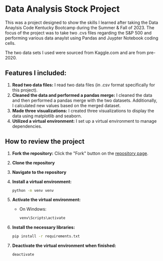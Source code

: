 # Data Analysis Stock Project 
This was a project designed to show the skills I learned after taking the Data Anaylsis Code Kentucky Bootcamp during the Summer & Fall of 2023. The focus of the project was to take two .cvs files regarding the S&P 500 and performing various data anaylst using Pandas and Juypter Notebook coding cells. 

The two data sets I used were sourced from Kaggle.com and are from pre-2020.   

## Features I included: 
1. **Read two data files:** I read two data files (in .csv format specifically for this project).
2. **Cleaned the data and performed a pandas merge:** I cleaned the data and then performed a pandas merge with the two datasets. Additionally, I calculated new values based on the merged dataset.
3. **Made three visualizations:** I created three visualizations to display the data using matplotlib and seaborn.
4. **Utilized a virtual environment:** I set up a virtual environment to manage dependencies.

## How to review the project
1. **Fork the repository:** Click the "Fork" button on the [repository page](https://github.com/randallcode/finalDAProject2023-Stocks).

2. **Clone the repository**

3. **Navigate to the repository**    

4. **Install a virtual environment:**
    ```bash
    python -m venv venv
    ```

5. **Activate the virtual environment:**
    - On Windows:
        ```bash
        venv\Scripts\activate
        ```
6. **Install the necessary libraries:**
    ```bash
    pip install -r requirements.txt
    ```

7. **Deactivate the virtual environment when finished:**
    ```bash
    deactivate
    ```
